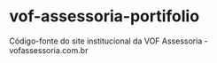 # vof-assessoria-portifolio
Código-fonte do site institucional da VOF Assessoria - vofassessoria.com.br
